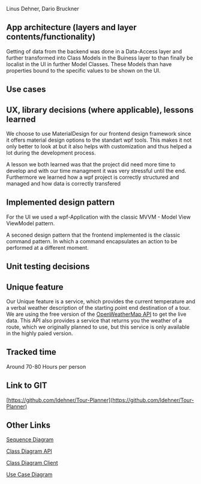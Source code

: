 Linus Dehner, Dario Bruckner
## App architecture (layers and layer contents/functionality)
 Getting of data from the backend was done in a Data-Access layer and further transformed into Class Models in the Buiness layer to than finally be localist in the UI in further Model Classes. These Models than have properties bound to the specific values to be shown on the UI. 

## Use cases



## UX, library decisions (where applicable), lessons learned
We choose to use MaterialDesign for our frontend design framework since it offers material design options to the standart wpf tools. This makes it not only better to look at but it also helps with customization and thus helped a lot during the development process.

A lesson we both learned was that the project did need more time to develop and with our time managment it was very stressful until the end. Furthermore we learned how a wpf project is correctly structured and managed and how data is correctly transfered
## Implemented design pattern
For the UI we used a wpf-Application with the classic MVVM - Model View ViewModel pattern. 

A seconed design pattern that the frontend implemented is the classic command pattern. In which a command encapsulates an action to be performed at a different moment.

## Unit testing decisions
## Unique feature
Our Unique feature is a service, which provides the current temperature and a verbal weather description of the starting point end destination of a tour. We are using the free version of the [OpenWeatherMap API](https://openweathermap.org/api) to get the live data. This API also provides a service that returns you the weather of a route, which we originally planned to use, but this service is only available in the highly paied version.
## Tracked time
Around 70-80 Hours per person
## Link to GIT
[https://github.com/ldehner/Tour-Planner](https://github.com/ldehner/Tour-Planner)

## Other Links

[Sequence Diagram](https://github.com/ldehner/Tour-Planner/blob/main/TourPlanner/SequenceDiagram.png)

[Class Diagram API](https://github.com/ldehner/Tour-Planner/blob/main/TourPlanner/ClassDiagrammRest.png)

[Class Diagram Client](https://github.com/ldehner/Tour-Planner/blob/main/TourPlanner/ClassDiagrammClient.png)

[Use Case Diagram](https://github.com/ldehner/Tour-Planner/blob/main/TourPlanner/UseCase.png)
